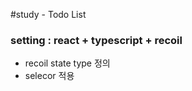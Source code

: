 #study - Todo List

### setting : react + typescript + recoil

- recoil state type  정의
- selecor 적용

